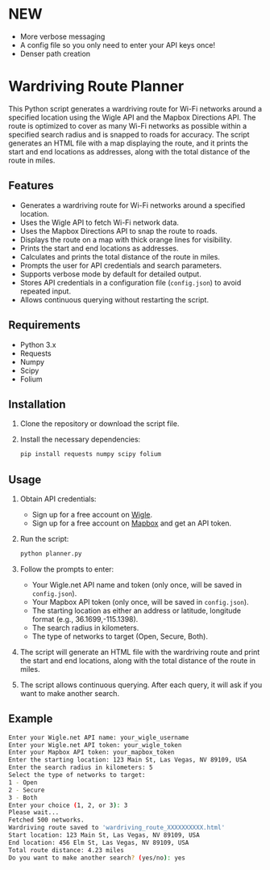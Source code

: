 # NEW
- More verbose messaging
- A config file so you only need to enter your API keys once!
- Denser path creation

# Wardriving Route Planner

This Python script generates a wardriving route for Wi-Fi networks around a specified location using the Wigle API and the Mapbox Directions API. The route is optimized to cover as many Wi-Fi networks as possible within a specified search radius and is snapped to roads for accuracy. The script generates an HTML file with a map displaying the route, and it prints the start and end locations as addresses, along with the total distance of the route in miles.

## Features

- Generates a wardriving route for Wi-Fi networks around a specified location.
- Uses the Wigle API to fetch Wi-Fi network data.
- Uses the Mapbox Directions API to snap the route to roads.
- Displays the route on a map with thick orange lines for visibility.
- Prints the start and end locations as addresses.
- Calculates and prints the total distance of the route in miles.
- Prompts the user for API credentials and search parameters.
- Supports verbose mode by default for detailed output.
- Stores API credentials in a configuration file (`config.json`) to avoid repeated input.
- Allows continuous querying without restarting the script.

## Requirements

- Python 3.x
- Requests
- Numpy
- Scipy
- Folium

## Installation

1. Clone the repository or download the script file.
2. Install the necessary dependencies:

    ```sh
    pip install requests numpy scipy folium
    ```

## Usage

1. Obtain API credentials:
    - Sign up for a free account on [Wigle](https://wigle.net/).
    - Sign up for a free account on [Mapbox](https://www.mapbox.com/) and get an API token.

2. Run the script:

    ```sh
    python planner.py
    ```

3. Follow the prompts to enter:
    - Your Wigle.net API name and token (only once, will be saved in `config.json`).
    - Your Mapbox API token (only once, will be saved in `config.json`).
    - The starting location as either an address or latitude, longitude format (e.g., 36.1699,-115.1398).
    - The search radius in kilometers.
    - The type of networks to target (Open, Secure, Both).

4. The script will generate an HTML file with the wardriving route and print the start and end locations, along with the total distance of the route in miles.

5. The script allows continuous querying. After each query, it will ask if you want to make another search.

## Example

```sh
Enter your Wigle.net API name: your_wigle_username
Enter your Wigle.net API token: your_wigle_token
Enter your Mapbox API token: your_mapbox_token
Enter the starting location: 123 Main St, Las Vegas, NV 89109, USA
Enter the search radius in kilometers: 5
Select the type of networks to target:
1 - Open
2 - Secure
3 - Both
Enter your choice (1, 2, or 3): 3
Please wait...
Fetched 500 networks.
Wardriving route saved to 'wardriving_route_XXXXXXXXXX.html'
Start location: 123 Main St, Las Vegas, NV 89109, USA
End location: 456 Elm St, Las Vegas, NV 89109, USA
Total route distance: 4.23 miles
Do you want to make another search? (yes/no): yes
```